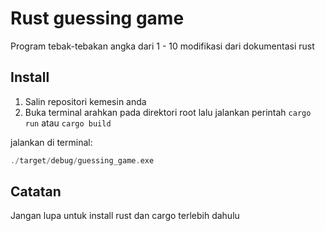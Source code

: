 # Rust guessing game

Program tebak-tebakan angka dari 1 - 10 modifikasi dari dokumentasi rust


## Install

1. Salin repositori kemesin anda
2. Buka terminal arahkan pada direktori root lalu jalankan perintah `cargo run` atau `cargo build`

jalankan di terminal:
```rust
./target/debug/guessing_game.exe
````

## Catatan

Jangan lupa untuk install rust dan cargo terlebih dahulu
